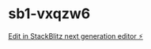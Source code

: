 # sb1-vxqzw6

[Edit in StackBlitz next generation editor ⚡️](https://stackblitz.com/~/github.com/bcnmix-com/sb1-vxqzw6)